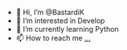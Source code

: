 - 👋 Hi, I’m @BastardiK
- 👀 I’m interested in Develop
- 🌱 I’m currently learning Python
- 📫 How to reach me [...](https://www.facebook.com/profile.php?id=100093765977875)

<!---
BastardiK/BastardiK is a ✨ special ✨ repository because its `README.md` (this file) appears on your GitHub profile.
You can click the Preview link to take a look at your changes.
--->

